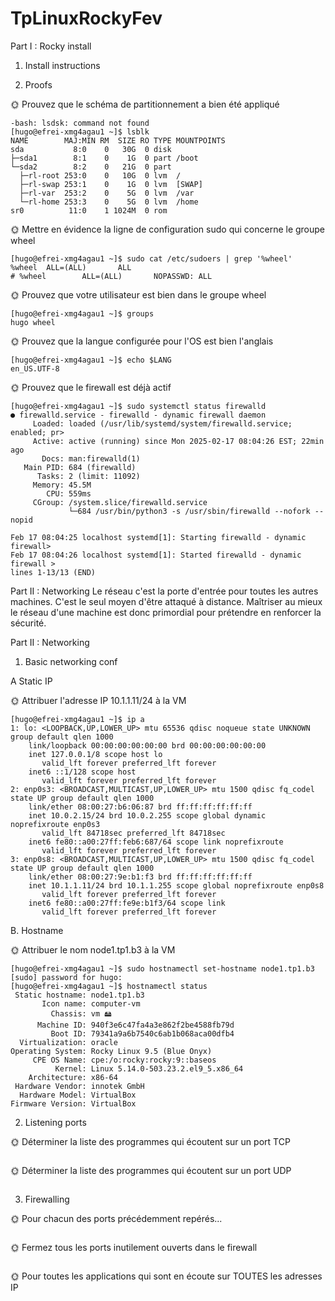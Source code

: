 # TpLinuxRockyFev

Part I : Rocky install

1. Install instructions

2. Proofs

🌞 Prouvez que le schéma de partitionnement a bien été appliqué

```[hugo@efrei-xmg4agau1 ~]$ lsdsk
-bash: lsdsk: command not found
[hugo@efrei-xmg4agau1 ~]$ lsblk
NAME        MAJ:MIN RM  SIZE RO TYPE MOUNTPOINTS
sda           8:0    0   30G  0 disk
├─sda1        8:1    0    1G  0 part /boot
└─sda2        8:2    0   21G  0 part
  ├─rl-root 253:0    0   10G  0 lvm  /
  ├─rl-swap 253:1    0    1G  0 lvm  [SWAP]
  ├─rl-var  253:2    0    5G  0 lvm  /var
  └─rl-home 253:3    0    5G  0 lvm  /home
sr0          11:0    1 1024M  0 rom
```

🌞 Mettre en évidence la ligne de configuration sudo qui concerne le groupe wheel
```
[hugo@efrei-xmg4agau1 ~]$ sudo cat /etc/sudoers | grep '%wheel'
%wheel  ALL=(ALL)       ALL
# %wheel        ALL=(ALL)       NOPASSWD: ALL
```

🌞 Prouvez que votre utilisateur est bien dans le groupe wheel
```
[hugo@efrei-xmg4agau1 ~]$ groups
hugo wheel
```

🌞 Prouvez que la langue configurée pour l'OS est bien l'anglais
```
[hugo@efrei-xmg4agau1 ~]$ echo $LANG
en_US.UTF-8
```

🌞 Prouvez que le firewall est déjà actif
```
[hugo@efrei-xmg4agau1 ~]$ sudo systemctl status firewalld
● firewalld.service - firewalld - dynamic firewall daemon
     Loaded: loaded (/usr/lib/systemd/system/firewalld.service; enabled; pr>
     Active: active (running) since Mon 2025-02-17 08:04:26 EST; 22min ago
       Docs: man:firewalld(1)
   Main PID: 684 (firewalld)
      Tasks: 2 (limit: 11092)
     Memory: 45.5M
        CPU: 559ms
     CGroup: /system.slice/firewalld.service
             └─684 /usr/bin/python3 -s /usr/sbin/firewalld --nofork --nopid

Feb 17 08:04:25 localhost systemd[1]: Starting firewalld - dynamic firewall>
Feb 17 08:04:26 localhost systemd[1]: Started firewalld - dynamic firewall >
lines 1-13/13 (END)
```

Part II : Networking
Le réseau c'est la porte d'entrée pour toutes les autres machines. C'est le seul moyen d'être attaqué à distance.
Maîtriser au mieux le réseau d'une machine est donc primordial pour prétendre en renforcer la sécurité.


Part II : Networking

1. Basic networking conf

 A Static IP

🌞 Attribuer l'adresse IP 10.1.1.11/24 à la VM
```
[hugo@efrei-xmg4agau1 ~]$ ip a
1: lo: <LOOPBACK,UP,LOWER_UP> mtu 65536 qdisc noqueue state UNKNOWN group default qlen 1000
    link/loopback 00:00:00:00:00:00 brd 00:00:00:00:00:00
    inet 127.0.0.1/8 scope host lo
       valid_lft forever preferred_lft forever
    inet6 ::1/128 scope host
       valid_lft forever preferred_lft forever
2: enp0s3: <BROADCAST,MULTICAST,UP,LOWER_UP> mtu 1500 qdisc fq_codel state UP group default qlen 1000
    link/ether 08:00:27:b6:06:87 brd ff:ff:ff:ff:ff:ff
    inet 10.0.2.15/24 brd 10.0.2.255 scope global dynamic noprefixroute enp0s3
       valid_lft 84718sec preferred_lft 84718sec
    inet6 fe80::a00:27ff:feb6:687/64 scope link noprefixroute
       valid_lft forever preferred_lft forever
3: enp0s8: <BROADCAST,MULTICAST,UP,LOWER_UP> mtu 1500 qdisc fq_codel state UP group default qlen 1000
    link/ether 08:00:27:9e:b1:f3 brd ff:ff:ff:ff:ff:ff
    inet 10.1.1.11/24 brd 10.1.1.255 scope global noprefixroute enp0s8
       valid_lft forever preferred_lft forever
    inet6 fe80::a00:27ff:fe9e:b1f3/64 scope link
       valid_lft forever preferred_lft forever
```

B. Hostname

🌞 Attribuer le nom node1.tp1.b3 à la VM
```
[hugo@efrei-xmg4agau1 ~]$ sudo hostnamectl set-hostname node1.tp1.b3
[sudo] password for hugo:
[hugo@efrei-xmg4agau1 ~]$ hostnamectl status
 Static hostname: node1.tp1.b3
       Icon name: computer-vm
         Chassis: vm 🖴
      Machine ID: 940f3e6c47fa4a3e862f2be4588fb79d
         Boot ID: 79341a9a6b7540c6ab1b068aca00dfb4
  Virtualization: oracle
Operating System: Rocky Linux 9.5 (Blue Onyx)
     CPE OS Name: cpe:/o:rocky:rocky:9::baseos
          Kernel: Linux 5.14.0-503.23.2.el9_5.x86_64
    Architecture: x86-64
 Hardware Vendor: innotek GmbH
  Hardware Model: VirtualBox
Firmware Version: VirtualBox
```


2. Listening ports
   
🌞 Déterminer la liste des programmes qui écoutent sur un port TCP
```

```

🌞 Déterminer la liste des programmes qui écoutent sur un port UDP
```

```
3. Firewalling
   
🌞 Pour chacun des ports précédemment repérés...
```

```

🌞 Fermez tous les ports inutilement ouverts dans le firewall
```

```


🌞 Pour toutes les applications qui sont en écoute sur TOUTES les adresses IP
```

```
























